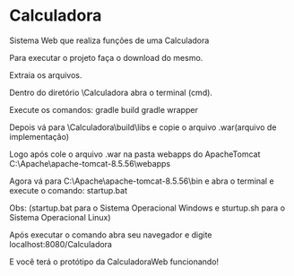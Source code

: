 # Calculadora
Sistema Web que realiza funções de uma Calculadora
 
 Para executar o projeto faça o download do mesmo.
 
 Extraia os arquivos.
 
 Dentro do diretório \Calculadora abra o terminal (cmd).
 
 Execute os comandos: gradle build
                      gradle wrapper
 
 Depois vá para \Calculadora\build\libs e copie o arquivo .war(arquivo de implementação)
 
 Logo após cole o arquivo .war na pasta webapps do ApacheTomcat C:\Apache\apache-tomcat-8.5.56\webapps
 
 Agora vá para C:\Apache\apache-tomcat-8.5.56\bin e abra o terminal e execute o comando: startup.bat
 
 Obs: (startup.bat para o Sistema Operacional Windows e sturtup.sh para o Sistema Operacional Linux)
 
 Após executar o comando abra seu navegador e digite localhost:8080/Calculadora
 
 E você terá o protótipo da CalculadoraWeb funcionando!
 
 
